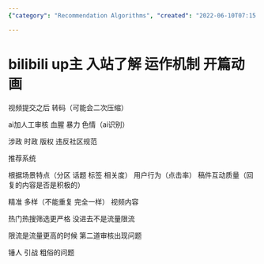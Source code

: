 ```yaml
---
{"category": "Recommendation Algorithms", "created": "2022-06-10T07:15:32.000Z", "date": "2022-06-10 07:15:32", "description": "This article discusses the process of submitting and recommending videos on platforms like Bilibili. It explores video processing, content moderation, and recommendation algorithms based on scene characteristics, user behavior, and content quality.", "modified": "2022-08-18T13:45:37.133Z", "tags": ["bilibili", "community rules", "courses", "creater's rules", "intro", "rules"], "title": "Bilibili Up主 入站了解 运作机制"}

---
```


# bilibili up主 入站了解 运作机制 开篇动画

视频提交之后 转码（可能会二次压缩）

ai加人工审核 血腥 暴力 色情（ai识别）

涉政 时政 版权 违反社区规范

推荐系统

根据场景特点（分区 话题 标签 相关度） 用户行为（点击率） 稿件互动质量（回复的内容是否是积极的）

精准 多样（不能重复 完全一样） 视频内容

热门热搜筛选更严格 没进去不是流量限流

限流是流量更高的时候 第二道审核出现问题

锤人 引战 粗俗的问题
